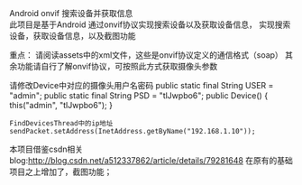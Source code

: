 Android onvif 搜索设备并获取信息<br>
此项目是基于Android 通过onvif协议实现搜索设备以及获取设备信息，
实现搜索设备，获取设备信息，以及截图功能

重点：
请阅读assets中的xml文件，这些是onvif协议定义的通信格式（soap）
其余功能请自行了解onvif协议，可按照此方式获取摄像头参数

请修改Device中对应的摄像头用户名密码
    public static final String USER = "admin";
    public static final String PSD = "tlJwpbo6";
    public Device() {
        this("admin", "tlJwpbo6");
    }

    FindDevicesThread中的ip地址
    sendPacket.setAddress(InetAddress.getByName("192.168.1.10"));


本项目借鉴csdn相关blog:http://blog.csdn.net/a512337862/article/details/79281648
在原有的基础项目之上增加了，截图功能；
